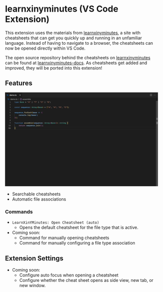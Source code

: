 # learnxinyminutes (VS Code Extension)

This extension uses the materials from [learnxinyminutes](https://learnxinyminutes.com/), a site with cheatsheets that can get you quickly up and running in an unfamiliar language. Instead of having to navigate to a browser, the cheatsheets can now be opened directly within VS Code.

The open source repository behind the cheatsheets on [learnxinyminutes](https://learnxinyminutes.com/) can be found at [learnxinyminutes-docs](https://github.com/adambard/learnxinyminutes-docs). As cheatsheets get added and improved, they will be ported into this extension!


## Features

![Demo](images/demo.gif)

- Searchable cheatsheets
- Automatic file associations

### Commands

- `LearnXinYMinutes: Open Cheatsheet (auto)`
    - Opens the default cheatsheet for the file type that is active.
- Coming soon:
    - Command for manually opening cheatsheets
    - Command for manually configuring a file type association

## Extension Settings

- Coming soon:
    - Configure auto focus when opening a cheatsheet
    - Configure whether the cheat sheet opens as side view, new tab, or new window. 
